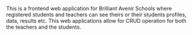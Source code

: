 This is a frontend web application for Brilliant Avenir Schools where registered students and teachers can see theirs or their students profiles, data, results etc. This web applications allow for CRUD operation for both the teachers and the students.
